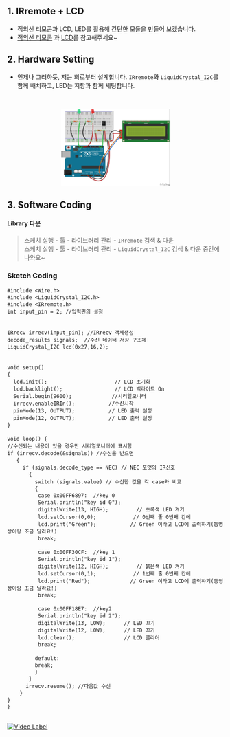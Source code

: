 
##  1. IRremote + LCD
- 적외선 리모콘과 LCD, LED를 활용해 간단한 모듈을 만들어 보겠습니다. 
- [적외선 리모콘](https://refree.github.io/text/) 과 [LCD](https://refree.github.io/arduino_LCD/)를 참고해주세요~

## 2. Hardware Setting
- 언제나 그러하듯, 저는 회로부터 설계합니다. 
  `IRremote`와 `LiquidCrystal_I2C`를 함께 배치하고, LED는 저항과 함께 세팅합니다. 
<br>
<p align="center">
	<img src="./img/ir_lcd_bb.jpg" width="50%" height="50%"/>
</p>


## 3. Software Coding
#### Library 다운
> 스케치 실행 - 툴 - 라이브러리 관리 - `IRremote` 검색 & 다운<br>
> 스케치 실행 - 툴 - 라이브러리 관리 - `LiquidCrystal_I2C` 검색 & 다운
> 중간에 나와요~

### Sketch Coding
```
#include <Wire.h> 
#include <LiquidCrystal_I2C.h>
#include <IRremote.h>
int input_pin = 2; //입력핀의 설정


IRrecv irrecv(input_pin); //IRrecv 객체생성
decode_results signals;  //수신 데이터 저장 구조체
LiquidCrystal_I2C lcd(0x27,16,2);


void setup()
{
  lcd.init();                      // LCD 초기화
  lcd.backlight();                 // LCD 백라이트 On
  Serial.begin(9600);             //시리얼모니터
  irrecv.enableIRIn();           //수신시작
  pinMode(13, OUTPUT);           // LED 출력 설정 
  pinMode(12, OUTPUT);           // LED 출력 설정
}
  
void loop() {
//수신되는 내용이 있을 경우만 시리얼모니터에 표시함  
if (irrecv.decode(&signals)) //수신을 받으면
   {   
     if (signals.decode_type == NEC) // NEC 포맷의 IR신호
       {   
         switch (signals.value) // 수신한 값을 각 case와 비교
         {
          case 0x00FF6897:  //key 0
          Serial.println("key id 0");
          digitalWrite(13, HIGH);         // 초록색 LED 켜기
          lcd.setCursor(0,0);            // 0번째 줄 0번째 칸에
          lcd.print("Green");           // Green 이라고 LCD에 출력하기(동영상이랑 조금 달라요!)
          break;
          
          case 0x00FF30CF:  //key 1
          Serial.println("key id 1");
          digitalWrite(12, HIGH);         // 붉은색 LED 켜기
          lcd.setCursor(0,1);            // 1번째 줄 0번째 칸에
          lcd.print("Red");             // Green 이라고 LCD에 출력하기(동영상이랑 조금 달라요!)
          break;

          case 0x00FF18E7:  //key2
          Serial.println("key id 2");
          digitalWrite(13, LOW);      // LED 끄기
          digitalWrite(12, LOW);      // LED 끄기
          lcd.clear();                // LCD 클리어
          break;
          
         default:
         break;
         }
       }
      irrecv.resume(); //다음값 수신
    }
}
}


```

[![Video Label](http://img.youtube.com/vi/vpD76siKSsA/0.jpg)](https://youtu.be/vpD76siKSsA)

